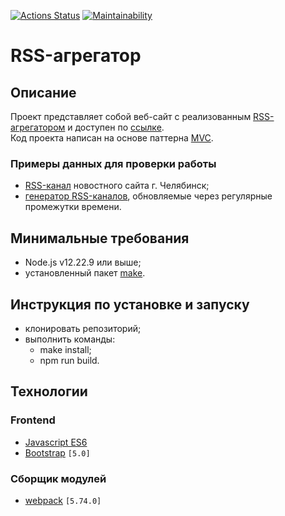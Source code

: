 [![Actions Status](https://github.com/Frit027/frontend-project-lvl3/workflows/hexlet-check/badge.svg)](https://github.com/Frit027/frontend-project-lvl3/actions)
[![Maintainability](https://api.codeclimate.com/v1/badges/930caad48b51130a79af/maintainability)](https://codeclimate.com/github/Frit027/frontend-project-lvl3/maintainability)

# RSS-агрегатор

## Описание
Проект представляет собой веб-сайт с реализованным [RSS-агрегатором](https://ru.wikipedia.org/wiki/RSS-агрегатор) и доступен
по [ссылке](https://frontend-project-lvl3-jade-one.vercel.app/).  
Код проекта написан на основе паттерна [MVC](https://en.wikipedia.org/wiki/Model%E2%80%93view%E2%80%93controller).

### Примеры данных для проверки работы
- [RSS-канал](https://74.ru/text/rss.region.xml) новостного сайта г. Челябинск;
- [генератор RSS-каналов](https://github.com/mbertolacci/lorem-rss), обновляемые через регулярные промежутки времени.

## Минимальные требования
- Node.js v12.22.9 или выше;
- установленный пакет [make](https://www.npmjs.com/package/make).

## Инструкция по установке и запуску
- клонировать репозиторий;
- выполнить команды:
    - make install;
    - npm run build.

## Технологии
### Frontend
- [Javascript ES6](https://www.w3schools.com/js/js_es6.asp)
- [Bootstrap](https://getbootstrap.com/) `[5.0]`
### Сборщик модулей
- [webpack](https://webpack.js.org/) `[5.74.0]`